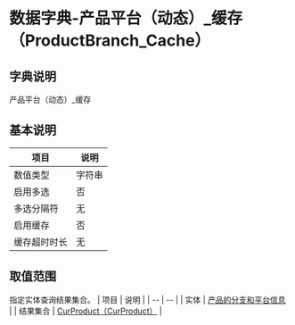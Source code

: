 # 数据字典-产品平台（动态）_缓存（ProductBranch_Cache）
## 字典说明
产品平台（动态）_缓存

## 基本说明
| 项目 | 说明 |
| -- | -- |
| 数值类型 | 字符串 |
| 启用多选 | 否 |
| 多选分隔符 | 无 |
| 启用缓存 | 否 |
| 缓存超时时长 | 无 |

## 取值范围
指定实体查询结果集合。
| 项目 | 说明 |
| -- | -- |
| 实体 | [产品的分支和平台信息](../module/zentao/Branch) |
| 结果集合 | [CurProduct（CurProduct）]() |

